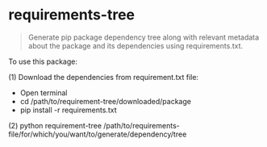 # requirements-tree
>Generate pip package dependency tree along with relevant metadata about the package and its dependencies using requirements.txt.

To use this package:

(1) Download the dependencies from requirement.txt file:
- Open terminal
- cd /path/to/requirement-tree/downloaded/package
- pip install -r requirements.txt

(2) python requirement-tree /path/to/requirements-file/for/which/you/want/to/generate/dependency/tree
